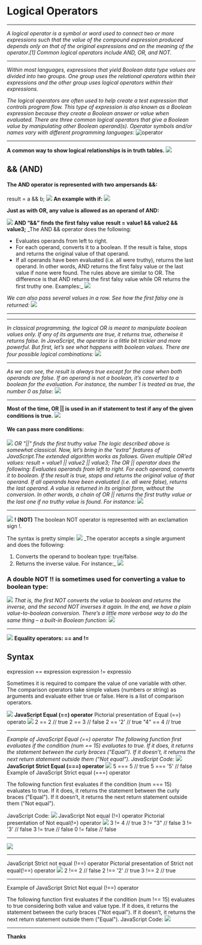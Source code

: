 # Logical Operators
***
_A logical operator is a symbol or word used to connect two or more expressions such that the value of the compound expression produced depends only on that of the original expressions and on the meaning of the operator.[1] Common logical operators include AND, OR, and NOT._
***
_Within most languages, expressions that yield Boolean data type values are divided into two groups. One group uses the relational operators within their expressions and the other group uses logical operators within their expressions._

_The logical operators are often used to help create a test expression that controls program flow. This type of expression is also known as a Boolean expression because they create a Boolean answer or value when evaluated. There are three common logical operators that give a Boolean value by manipulating other Boolean operand(s). Operator symbols and/or names vary with different programming languages:_
![operator](https://i.ibb.co/gSYK0Z3/3.png)
***
**A common way to show logical relationships is in truth tables.**
![](https://i.ibb.co/p0PsjDL/4.png)
## && (AND)
#### The AND operator is represented with two ampersands &&:
result = a && b;
![](https://i.ibb.co/0sMFpC9/11.png)
**An example with if:**
![](https://i.ibb.co/84sYVcR/12.png)

**Just as with OR, any value is allowed as an operand of AND:**

![](https://i.ibb.co/GWwn22R/13.png)
**AND “&&” finds the first falsy value**
**result = value1 && value2 && value3;**
_The AND && operator does the following:
* Evaluates operands from left to right.
* For each operand, converts it to a boolean. If the result is false, stops and returns the original value of that operand.
* If all operands have been evaluated (i.e. all were truthy), returns the last operand.
In other words, AND returns the first falsy value or the last value if none were found.
The rules above are similar to OR. The difference is that AND returns the first falsy value while OR returns the first truthy one.
Examples:_
![](https://i.ibb.co/x1t16rF/14.png)

_We can also pass several values in a row. See how the first falsy one is returned:_
![](https://i.ibb.co/bQ2nGPj/15.png)



*****
***
_In classical programming, the logical OR is meant to manipulate boolean values only. If any of its arguments are true, it returns true, otherwise it returns false.
In JavaScript, the operator is a little bit trickier and more powerful. But first, let’s see what happens with boolean values.
There are four possible logical combinations:_
![](https://i.ibb.co/FBWLs34/8.png)
***


_As we can see, the result is always true except for the case when both operands are false.
If an operand is not a boolean, it’s converted to a boolean for the evaluation.
For instance, the number 1 is treated as true, the number 0 as false:_
![](https://i.ibb.co/pbs8RPv/5.png)

***
**Most of the time, OR || is used in an if statement to test if any of the given conditions is true.**
![](https://i.ibb.co/Fzt7cLh/7.png)
#### We can pass more conditions:
![](https://i.ibb.co/rdSgLLy/66.png)
_OR "||" finds the first truthy value
The logic described above is somewhat classical. Now, let’s bring in the “extra” features of JavaScript.The extended algorithm works as follows. Given multiple OR’ed values:
result = value1 || value2 || value3;
The OR || operator does the following:
Evaluates operands from left to right.
For each operand, converts it to boolean. If the result is true, stops and returns the original value of that operand.
If all operands have been evaluated (i.e. all were false), returns the last operand.
A value is returned in its original form, without the conversion.
In other words, a chain of OR || returns the first truthy value or the last one if no truthy value is found.
For instance:_
![](https://i.ibb.co/GHn0yG9/9.png)
*** 
![](https://i.ibb.co/sWFFsQs/6.png)
**! (NOT)**
The boolean NOT operator is represented with an exclamation sign !.

The syntax is pretty simple:
![](https://i.ibb.co/d0t4FGc/16.png)
_The operator accepts a single argument and does the following:

1. Converts the operand to boolean type: true/false.
2. Returns the inverse value.
For instance:_
![](https://i.ibb.co/kx0yc3q/17.png)
### A double NOT !! is sometimes used for converting a value to boolean type:
![](https://i.ibb.co/DW90Nkh/18.png)
_That is, the first NOT converts the value to boolean and returns the inverse, and the second NOT inverses it again. In the end, we have a plain value-to-boolean conversion.
There’s a little more verbose way to do the same thing – a built-in Boolean function:_
![](https://i.ibb.co/bv00T63/19.png)
***

![](https://i.ibb.co/z5pQPbX/20.png)
**Equality operators: == and !=**
![]()
## Syntax
expression == expression
expression != expressio

Sometimes it is required to compare the value of one variable with other. The comparison operators take simple values (numbers or string) as arguments and evaluate either true or false. Here is a list of comparison operators.

![](https://i.ibb.co/f40TLD0/21.png)
**JavaScript Equal (==) operator**
Pictorial presentation of Equal (==) operato
![](https://www.w3resource.com/w3r_images/js-equal-operator.png)
2   ==  2   // true
2   ==  3   // false
2   == '2'  // true
"4" ==  4   // true
***
_Example of JavaScript Equal (==) operator
The following function first evaluates if the condition (num == 15) evaluates to true. If it does, it returns the statement between the curly braces (“Equal”). If it doesn’t, it returns the next return statement outside them (“Not equal”).
JavaScript Code:_
![](https://i.ibb.co/khsw2rh/22.png)
**JavaScript Strict Equal (===) operator**
![](https://www.w3resource.com/w3r_images/js-strict-equal-operator.png)
5 ===  5   // true
5 === '5'  // false
Example of JavaScript Strict equal (===) operator

The following function first evaluates if the condition (num === 15) evaluates to true. If it does, it returns the statement between the curly braces ("Equal"). If it doesn’t, it returns the next return statement outside them ("Not equal").

JavaScript Code:
![](https://i.ibb.co/8xBxttB/23.png)
JavaScript Not equal (!=) operator
Pictorial presentation of Not equal(!=) operator
![](https://www.w3resource.com/w3r_images/js-not-equal-to-operator.png)
3 !=  4     // true
3 != "3"    // false
3 != '3'    // false
3 != true   // false
0 != false  // false
<br>
****
![](https://i.ibb.co/KqRqsS0/24.png)
***
JavaScript Strict not equal (!==) operator
Pictorial presentation of Strict not equal(!==) operator
![](https://www.w3resource.com/w3r_images/js-strict-not-equal-operator.png)
2 !==  2   // false
2 !== '2'  // true
3 !==  2   // true
***
Example of JavaScript Strict Not equal (!==) operator

The following function first evaluates if the condition (num !== 15) evaluates to true considering both value and value type. If it does, it returns the statement between the curly braces ("Not equal"). If it doesn’t, it returns the next return statement outside them ("Equal").
JavaScript Code:
![](https://i.ibb.co/g4d9MV6/25.png)
***



**Thanks**